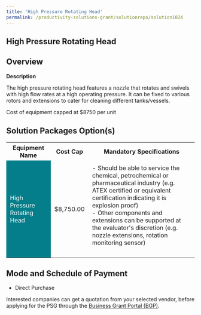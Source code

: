 ```yaml
---
title: 'High Pressure Rotating Head'
permalink: /productivity-solutions-grant/solutionrepo/solution1024
---
```


## High Pressure Rotating Head

## Overview

**Description**

The high pressure rotating head features a nozzle that rotates and swivels with high flow rates at a high operating pressure. It can be fixed to various rotors and extensions to cater for cleaning different tanks/vessels. 

Cost of equipment capped at $8750 per unit 

## Solution Packages Option(s)

<table>
<tr>
<th><b>Equipment Name</b></th>
<th><b>Cost Cap</b></th>
<th><b>Mandatory Specifications</b></th>
</tr>
<tr>
<td style='padding: 10px; background-color: #037E8A; color: #FFFFFF;'>High Pressure Rotating Head</td>
<td style='padding: 10px;'>$8,750.00</td>
<td style='padding: 10px;'>- Should be able to service the chemical, petrochemical or pharmaceutical industry (e.g. ATEX certified or equivalent certification indicating it is explosion proof)<br>- Other components and extensions can be supported at the evaluator's discretion (e.g. nozzle extensions, rotation monitoring sensor)<br><br></td>
</tr>
</table>

## Mode and Schedule of Payment

 - Direct Purchase

Interested companies can get a quotation from your selected vendor, before applying for the PSG through the <a href='https://www.businessgrants.gov.sg/' target='_blank' rel='noopener'>Business Grant Portal (BGP)</a>.

<script src="/jquery/resize-tables.js"></script>
